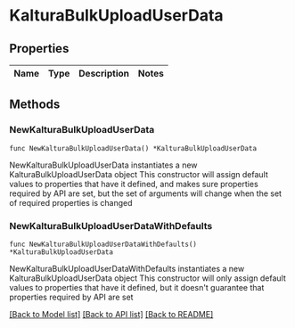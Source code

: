 # KalturaBulkUploadUserData

## Properties

Name | Type | Description | Notes
------------ | ------------- | ------------- | -------------

## Methods

### NewKalturaBulkUploadUserData

`func NewKalturaBulkUploadUserData() *KalturaBulkUploadUserData`

NewKalturaBulkUploadUserData instantiates a new KalturaBulkUploadUserData object
This constructor will assign default values to properties that have it defined,
and makes sure properties required by API are set, but the set of arguments
will change when the set of required properties is changed

### NewKalturaBulkUploadUserDataWithDefaults

`func NewKalturaBulkUploadUserDataWithDefaults() *KalturaBulkUploadUserData`

NewKalturaBulkUploadUserDataWithDefaults instantiates a new KalturaBulkUploadUserData object
This constructor will only assign default values to properties that have it defined,
but it doesn't guarantee that properties required by API are set


[[Back to Model list]](../README.md#documentation-for-models) [[Back to API list]](../README.md#documentation-for-api-endpoints) [[Back to README]](../README.md)


